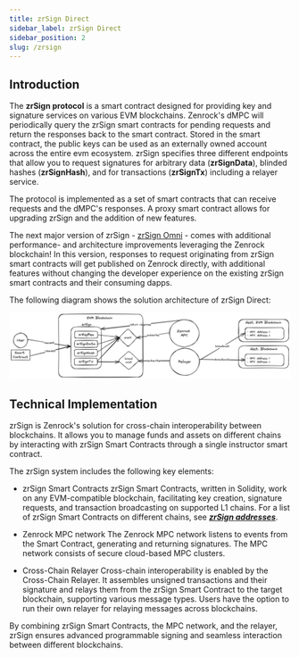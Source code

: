 ```yaml
---
title: zrSign Direct
sidebar_label: zrSign Direct
sidebar_position: 2
slug: /zrsign
---
```


## Introduction

The **zrSign protocol** is a smart contract designed for providing key and signature services on various EVM blockchains.
Zenrock's dMPC will periodically query the zrSign smart contracts for pending requests and return the responses back to the smart contract. 
Stored in the smart contract, the public keys can be used as an externally owned account across the entire evm ecosystem.
zrSign specifies three different endpoints that allow you to request signatures for arbitrary data (**zrSignData**), 
blinded hashes (**zrSignHash**), and for transactions (**zrSignTx**) including a relayer service. 

The protocol is implemented as a set of smart contracts that can receive requests and the dMPC's responses.
A proxy smart contract allows for upgrading zrSign and the addition of new features. 

The next major version of zrSign - [ zrSign Omni](zrSignv2.md) - comes with additional performance- and architecture improvements leveraging the Zenrock blockchain! In this version, responses to request originating from zrSign smart contracts will get published on Zenrock directly, with additional features without changing the developer experience on the existing zrSign smart contracts and their consuming dapps. 

The following diagram shows the solution architecture of zrSign Direct:

![zrSign Architecture](../../../static/img/zrsign-architecture.png)

## Technical Implementation

zrSign is Zenrock's solution for cross-chain interoperability between blockchains. It allows you to manage funds and assets on different chains by interacting with zrSign Smart Contracts through a single instructor smart contract.

The zrSign system includes the following key elements:

- zrSign Smart Contracts
    zrSign Smart Contracts, written in Solidity, work on any EVM-compatible blockchain, facilitating key creation, signature requests, and transaction broadcasting on supported L1 chains. For a list of zrSign Smart Contracts on different chains, see ***[zrSign addresses](./addresses.md)***.

- Zenrock MPC network
    The Zenrock MPC network listens to events from the Smart Contract, generating and returning signatures. The MPC network consists of secure cloud-based MPC clusters.

- Cross-Chain Relayer
    Cross-chain interoperability is enabled by the Cross-Chain Relayer. It assembles unsigned transactions and their signature and relays them from the zrSign Smart Contract to the target blockchain, supporting various message types. Users have the option to run their own relayer for relaying messages across blockchains.

By combining zrSign Smart Contracts, the MPC network, and the relayer, zrSign ensures advanced programmable signing and seamless interaction between different blockchains.


